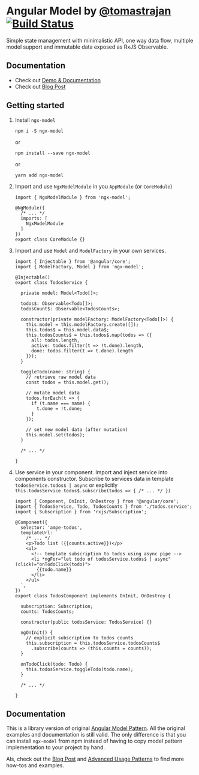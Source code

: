 # Angular Model by [@tomastrajan](https://twitter.com/tomastrajan) [![Build Status](https://travis-ci.org/tomastrajan/ngx-model.svg?branch=master)](https://travis-ci.org/tomastrajan/ngx-model)

Simple state management with minimalistic API, one way data flow, 
multiple model support and immutable data exposed as RxJS Observable.


## Documentation
                           
* Check out [Demo & Documentation](http://tomastrajan.github.io/angular-model-pattern-example/) 
* Check out [Blog Post](https://medium.com/@tomastrajan/model-pattern-for-angular-state-management-6cb4f0bfed87) 

## Getting started

1. Install `ngx-model`
    ```
    npm i -S ngx-model
    ```
    or
    
    ```
    npm install --save ngx-model
    ``` 
 
    or
    
    ```
    yarn add ngx-model
    ``` 

2. Import and use `NgxModelModule` in you `AppModule` (or `CoreModule`)
    ```
    import { NgxModelModule } from 'ngx-model';
        
    @NgModule({
      /* ... */
      imports: [
        NgxModelModule
      ]
    })
    export class CoreModule {}
    
    ``` 

3. Import and use `Model` and `ModelFactory` in your own services.
    ```
    import { Injectable } from '@angular/core';
    import { ModelFactory, Model } from 'ngx-model';
        
    @Injectable()
    export class TodosService {
            
      private model: Model<Todo[]>;
      
      todos$: Observable<Todo[]>;
      todosCount$: Observable<TodosCounts>;
            
      constructor(private modelFactory: ModelFactory<Todo[]>) {
        this.model = this.modelFactory.create([]);
        this.todos$ = this.model.data$;
        this.todosCounts$ = this.todos$.map(todos => ({
          all: todos.length,
          active: todos.filter(t => !t.done).length,
          done: todos.filter(t => t.done).length
        }));
      }
        
      toggleTodo(name: string) {
        // retrieve raw model data
        const todos = this.model.get();
            
        // mutate model data
        todos.forEach(t => {
          if (t.name === name) {
            t.done = !t.done;
          }
        });
            
        // set new model data (after mutation)
        this.model.set(todos);
      }
        
      /* ... */
        
    }
    ```

4. Use service in your component. Import and inject service into components constructor.
Subscribe to services data in template `todosService.todos$ | async` 
or explicitly `this.todosService.todos$.subscribe(todos => { /* ... */ })`

    ```
    import { Component, OnInit, OnDestroy } from '@angular/core';
    import { TodosService, Todo, TodosCounts } from './todos.service';
    import { Subscription } from 'rxjs/Subscription';
    
    @Component({
      selector: 'ampe-todos',
      templateUrl: `
        /* ... */
        <p>Todo list ({{counts.active}})</p>
        <ul>
          <!-- template subscription to todos using async pipe -->
          <li *ngFor="let todo of todosService.todos$ | async" (click)="onTodoClick(todo)">
            {{todo.name}}
          </li>
        </ul>
      `,
    })
    export class TodosComponent implements OnInit, OnDestroy {
    
      subscription: Subscription;
      counts: TodosCounts;
     
      constructor(public todosService: TodosService) {}
    
      ngOnInit() {
        // explicit subscription to todos counts
        this.subscription = this.todosService.todosCounts$
          .subscribe(counts => (this.counts = counts));
      }
    
      onTodoClick(todo: Todo) {
        this.todosService.toggleTodo(todo.name);
      }
      
      /* ... */
    
    }

    ```

## Documentation

This is a library version of original [Angular Model Pattern](https://tomastrajan.github.io/angular-model-pattern-example).
All the original examples and documentation is still valid. The only difference is that
you can install `ngx-model` from npm instead of having to copy model pattern
implementation to your project by hand.

Als, check out the [Blog Post](https://medium.com/@tomastrajan/model-pattern-for-angular-state-management-6cb4f0bfed87) and 
[Advanced Usage Patterns](https://tomastrajan.github.io/angular-model-pattern-example#/advanced) 
to find more how-tos and examples.

